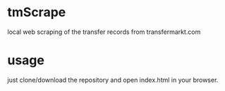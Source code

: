 # tmScrape
local web scraping of the transfer records from transfermarkt.com
# usage
just clone/download the repository and open index.html in your browser.
